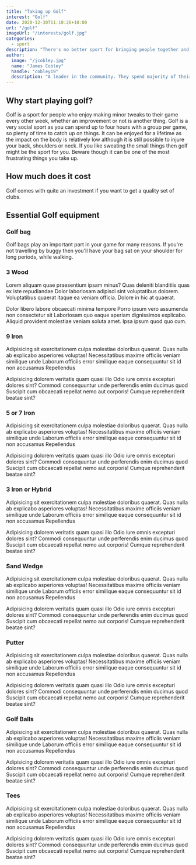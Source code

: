 ```yaml
---
title: "Taking up Golf"
interest: "Golf"
date: 2020-12-30T11:10:26+10:00
url: "/golf"
imageUrl: "/interests/golf.jpg"
categories:
  - sport
description: "There's no better sport for bringing people together and, with its winning combination of exercise, personal challenges, competition and social interaction, golf is the perfect tonic for good health and happiness."
author:
  image: "/jcobley.jpg"
  name: "James Cobley"
  handle: "cobley19"
  description: "A leader in the community. They spend majority of their time fostering and growing the community."
---
```


## Why start playing golf?
Golf is a sport for people who enjoy making minor tweaks to their game every other week, whether an improvement or not is another thing. Golf is a very social sport as you can spend up to four hours with a group per game, so plenty of time to catch up on things. It can be enjoyed for a lifetime as the impact on the body is relatively low although it is still possible to injure your back, shoulders or neck. If you like sweating the small things then golf might be the sport for you. Beware though it can be one of the most frustrating things you take up.

## How much does it cost
Golf comes with quite an investment if you want to get a quality set of clubs. 

## Essential Golf equipment

### Golf bag
Golf bags play an important part in your game for many reasons. If you're not travelling by buggy then you'll have your bag sat on your shoulder for long periods, while walking. 

### 3 Wood
Lorem aliquam quae praesentium ipsam minus? Quas deleniti blanditiis quas ex iste repudiandae Dolor laboriosam adipisci sint voluptatibus dolorem. Voluptatibus quaerat itaque ea veniam officia. Dolore in hic at quaerat.

Dolor libero labore obcaecati minima tempore Porro ipsum vero assumenda non consectetur sit Laboriosam quo eaque aperiam dignissimos explicabo. Aliquid provident molestiae veniam soluta amet. Ipsa ipsum quod quo cum.

### 9 Iron
Adipisicing sit exercitationem culpa molestiae doloribus quaerat. Quas nulla ab explicabo asperiores voluptas! Necessitatibus maxime officiis veniam similique unde Laborum officiis error similique eaque consequuntur sit id non accusamus Repellendus

Adipisicing dolorem veritatis quam quasi illo Odio iure omnis excepturi dolores sint? Commodi consequuntur unde perferendis enim ducimus quod Suscipit cum obcaecati repellat nemo aut corporis! Cumque reprehenderit beatae sint?

### 5 or 7 Iron
Adipisicing sit exercitationem culpa molestiae doloribus quaerat. Quas nulla ab explicabo asperiores voluptas! Necessitatibus maxime officiis veniam similique unde Laborum officiis error similique eaque consequuntur sit id non accusamus Repellendus

Adipisicing dolorem veritatis quam quasi illo Odio iure omnis excepturi dolores sint? Commodi consequuntur unde perferendis enim ducimus quod Suscipit cum obcaecati repellat nemo aut corporis! Cumque reprehenderit beatae sint?

### 3 Iron or Hybrid
Adipisicing sit exercitationem culpa molestiae doloribus quaerat. Quas nulla ab explicabo asperiores voluptas! Necessitatibus maxime officiis veniam similique unde Laborum officiis error similique eaque consequuntur sit id non accusamus Repellendus

Adipisicing dolorem veritatis quam quasi illo Odio iure omnis excepturi dolores sint? Commodi consequuntur unde perferendis enim ducimus quod Suscipit cum obcaecati repellat nemo aut corporis! Cumque reprehenderit beatae sint?

### Sand Wedge
Adipisicing sit exercitationem culpa molestiae doloribus quaerat. Quas nulla ab explicabo asperiores voluptas! Necessitatibus maxime officiis veniam similique unde Laborum officiis error similique eaque consequuntur sit id non accusamus Repellendus

Adipisicing dolorem veritatis quam quasi illo Odio iure omnis excepturi dolores sint? Commodi consequuntur unde perferendis enim ducimus quod Suscipit cum obcaecati repellat nemo aut corporis! Cumque reprehenderit beatae sint?

### Putter
Adipisicing sit exercitationem culpa molestiae doloribus quaerat. Quas nulla ab explicabo asperiores voluptas! Necessitatibus maxime officiis veniam similique unde Laborum officiis error similique eaque consequuntur sit id non accusamus Repellendus

Adipisicing dolorem veritatis quam quasi illo Odio iure omnis excepturi dolores sint? Commodi consequuntur unde perferendis enim ducimus quod Suscipit cum obcaecati repellat nemo aut corporis! Cumque reprehenderit beatae sint?

### Golf Balls
Adipisicing sit exercitationem culpa molestiae doloribus quaerat. Quas nulla ab explicabo asperiores voluptas! Necessitatibus maxime officiis veniam similique unde Laborum officiis error similique eaque consequuntur sit id non accusamus Repellendus

Adipisicing dolorem veritatis quam quasi illo Odio iure omnis excepturi dolores sint? Commodi consequuntur unde perferendis enim ducimus quod Suscipit cum obcaecati repellat nemo aut corporis! Cumque reprehenderit beatae sint?

### Tees
Adipisicing sit exercitationem culpa molestiae doloribus quaerat. Quas nulla ab explicabo asperiores voluptas! Necessitatibus maxime officiis veniam similique unde Laborum officiis error similique eaque consequuntur sit id non accusamus Repellendus

Adipisicing dolorem veritatis quam quasi illo Odio iure omnis excepturi dolores sint? Commodi consequuntur unde perferendis enim ducimus quod Suscipit cum obcaecati repellat nemo aut corporis! Cumque reprehenderit beatae sint?
